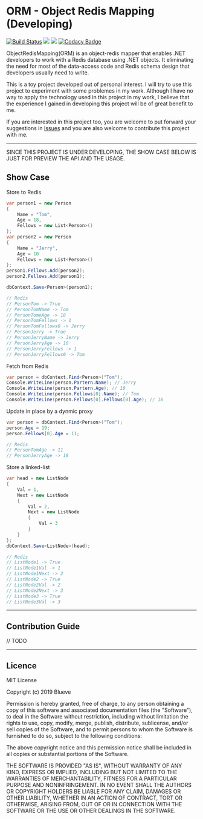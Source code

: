 # ORM - Object Redis Mapping (Developing)

[![Build Status](https://dev.azure.com/blueveyoud/ORM-ObjectRedisMapping/_apis/build/status/Blueve.ORM-ObjectRedisMapping?branchName=master)](https://dev.azure.com/blueveyoud/ORM-ObjectRedisMapping/_build/latest?definitionId=1?branchName=master)
![](https://img.shields.io/azure-devops/tests/blueveyoud/ORM-ObjectRedisMapping/1/master.svg)
![](https://img.shields.io/azure-devops/coverage/blueveyoud/ORM-ObjectRedisMapping/1/master.svg)
[![Codacy Badge](https://api.codacy.com/project/badge/Grade/2a5b5ae1dfbe4ce4a7db402e572c49e9)](https://app.codacy.com/app/672454911/ORM-ObjectRedisMapping?utm_source=github.com&utm_medium=referral&utm_content=Blueve/ORM-ObjectRedisMapping&utm_campaign=Badge_Grade_Settings)

ObjectRedisMapping(ORM) is an object-redis mapper that enables .NET developers to work with a Redis database using .NET objects. It eliminating the need for most of the data-access code and Redis schema design that developers usually need to write.

This is a toy project developed out of personal interest. I will try to use this project to experiment with some problemes in my work. Although I have no way to apply the technology used in this project in my work, I believe that the experience I gained in developing this project will be of great benefit to me.

If you are interested in this project too, you are welcome to put forward your suggestions in [Issues](https://github.com/Blueve/ORM-ObjectRedisMapping/issues) and you are also welcome to contribute this project with me.

---
SINCE THIS PROJECT IS UNDER DEVELOPING, THE SHOW CASE BELOW IS JUST FOR PREVIEW THE API AND THE USAGE.

## Show Case

Store to Redis
```csharp
var person1 = new Person
{
    Name = "Tom",
    Age = 18,
    Fellows = new List<Person>()
};
var person2 = new Person
{
    Name = "Jerry",
    Age = 10
    Fellows = new List<Person>()
};
person1.Fellows.Add(person2);
person2.Fellows.Add(person1);

dbContext.Save<Person>(person1);

// Redis
// PersonTom -> True
// PersonTomName -> Tom
// PersonTomeAge -> 18
// PersonTomFellows -> 1
// PersonTomFellows0 -> Jerry
// PersonJerry -> True
// PersonJerryName -> Jerry
// PersonJerryAge -> 10
// PersonJerryFellows -> 1
// PersonJerryFellows0 -> Tom
```

Fetch from Redis
```csharp
var person = dbContext.Find<Person>("Tom");
Console.WriteLine(person.Partern.Name); // Jerry
Console.WriteLine(person.Partern.Age); // 10
Console.WriteLine(person.Fellows[0].Name); // Tom
Console.WriteLine(person.Fellows[0].Fellows[0].Age); // 18
```

Update in place by a dynmic proxy
```csharp
var person = dbContext.Find<Person>("Tom");
person.Age = 19;
person.Fellows[0].Age = 11;

// Redis
// PersonTomAge -> 11
// PersonJerryAge -> 18
```

Store a linked-list
```csharp
var head = new ListNode
{
    Val = 1,
    Next = new ListNode
    {
        Val = 2,
        Next = new ListNode
        {
            Val = 3
        }
    }
};
dbContext.Save<ListNode>(head);

// Redis
// ListNode1 -> True
// ListNode1Val -> 1
// ListNode1Next -> 2
// ListNode2 -> True
// ListNode2Val -> 2
// ListNode2Next -> 3
// ListNode3 -> True
// ListNode3Val -> 3
```
---

## Contribution Guide

// TODO

---

## Licence

MIT License

Copyright (c) 2019 Blueve

Permission is hereby granted, free of charge, to any person obtaining a copy
of this software and associated documentation files (the "Software"), to deal
in the Software without restriction, including without limitation the rights
to use, copy, modify, merge, publish, distribute, sublicense, and/or sell
copies of the Software, and to permit persons to whom the Software is
furnished to do so, subject to the following conditions:

The above copyright notice and this permission notice shall be included in all
copies or substantial portions of the Software.

THE SOFTWARE IS PROVIDED "AS IS", WITHOUT WARRANTY OF ANY KIND, EXPRESS OR
IMPLIED, INCLUDING BUT NOT LIMITED TO THE WARRANTIES OF MERCHANTABILITY,
FITNESS FOR A PARTICULAR PURPOSE AND NONINFRINGEMENT. IN NO EVENT SHALL THE
AUTHORS OR COPYRIGHT HOLDERS BE LIABLE FOR ANY CLAIM, DAMAGES OR OTHER
LIABILITY, WHETHER IN AN ACTION OF CONTRACT, TORT OR OTHERWISE, ARISING FROM,
OUT OF OR IN CONNECTION WITH THE SOFTWARE OR THE USE OR OTHER DEALINGS IN THE
SOFTWARE.
